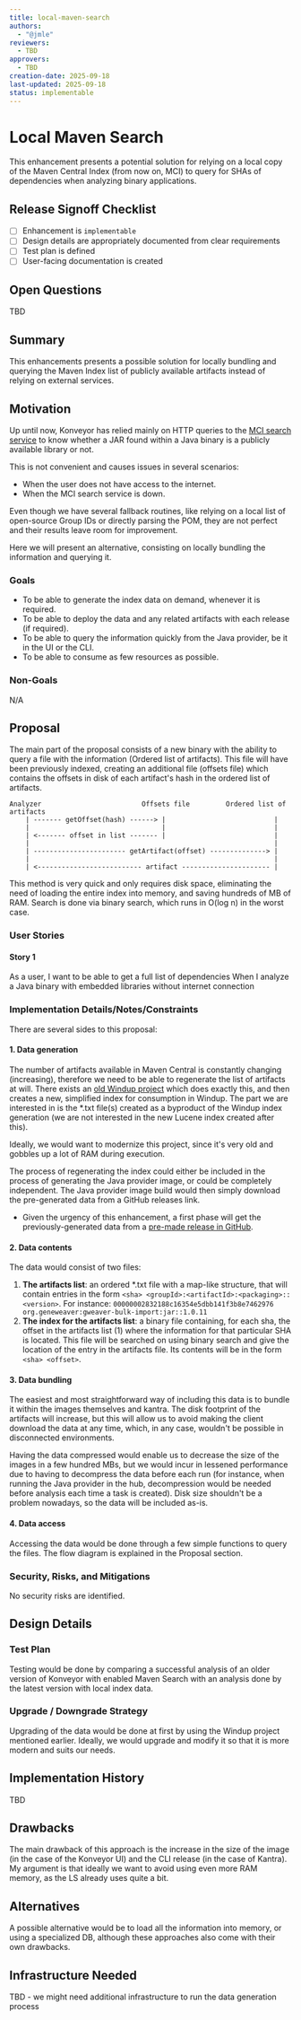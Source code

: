 ```yaml
---
title: local-maven-search
authors:
  - "@jmle"
reviewers:
  - TBD
approvers:
  - TBD
creation-date: 2025-09-18
last-updated: 2025-09-18
status: implementable
---
```


# Local Maven Search

This enhancement presents a potential solution for relying on a local copy of the
Maven Central Index (from now on, MCI) to query for SHAs of dependencies when analyzing
binary applications.

## Release Signoff Checklist

- [ ] Enhancement is `implementable`
- [ ] Design details are appropriately documented from clear requirements
- [ ] Test plan is defined
- [ ] User-facing documentation is created

## Open Questions

TBD

## Summary

This enhancements presents a possible solution for locally bundling and querying
the Maven Index list of publicly available artifacts instead of relying on external services.

## Motivation

Up until now, Konveyor has relied mainly on HTTP queries to the [MCI search service](https://central.sonatype.com/search)
to know whether a JAR found within a Java binary is a publicly available library or not.

This is not convenient and causes issues in several scenarios:
- When the user does not have access to the internet.
- When the MCI search service is down.

Even though we have several fallback routines, like relying on a local list of open-source Group IDs or
directly parsing the POM, they are not perfect and their results leave room for improvement.

Here we will present an alternative, consisting on locally bundling the information and querying it.

### Goals

- To be able to generate the index data on demand, whenever it is required.
- To be able to deploy the data and any related artifacts with each release (if required).
- To be able to query the information quickly from the Java provider, be it in the UI or the CLI.
- To be able to consume as few resources as possible.

### Non-Goals

N/A

## Proposal

The main part of the proposal consists of a new binary with the ability to query a file with the information (Ordered list of artifacts). This file will have been previously indexed, creating an additional file (offsets file) which contains the offsets in disk of each artifact's hash in the ordered list of artifacts.

```
Analyzer                         Offsets file         Ordered list of artifacts
    | ------- getOffset(hash) ------> |                           |
    |                                 |                           |
    | <------- offset in list ------- |                           |
    |                                                             |
    | ----------------------- getArtifact(offset) --------------> |      
    |                                                             |
    | <-------------------------- artifact ---------------------- |      
```

This method is very quick and only requires disk space, eliminating the need of loading the entire index into memory,
and saving hundreds of MB of RAM. Search is done via binary search, which runs in O(log n) in the worst case.

### User Stories

#### Story 1
As a user,
I want to be able to get a full list of dependencies
When I analyze a Java binary with embedded libraries without internet connection

### Implementation Details/Notes/Constraints

There are several sides to this proposal:

#### 1. Data generation
The number of artifacts available in Maven Central is constantly changing (increasing), therefore we need to be able to
regenerate the list of artifacts at will. There exists an [old Windup project](https://github.com/windup/nexus-repository-indexer)
which does exactly this, and then creates a new, simplified index for consumption in Windup. The part we are interested in is the
*.txt file(s) created as a byproduct of the Windup index generation (we are not interested in the new Lucene index created after this).

Ideally, we would want to modernize this project, since it's very old and gobbles up a lot of RAM during execution.

The process of regenerating the index could either be included in the process of generating the Java provider image,
or could be completely independent. The Java provider image build would then simply download the pre-generated data
from a GitHub releases link.

- Given the urgency of this enhancement, a first phase will get the previously-generated data from a [pre-made release in GitHub](https://github.com/konveyor/maven-search-index/releases/tag/v0.0.1).

#### 2. Data contents
The data would consist of two files:
1. **The artifacts list**: an ordered *.txt file with a map-like structure, that will contain entries in the form `<sha> <groupId>:<artifactId>:<packaging>::<version>`. For instance: `00000002832188c16354e5dbb141f3b8e7462976 org.geneweaver:gweaver-bulk-import:jar::1.0.11`
2. **The index for the artifacts list**: a binary file containing, for each sha, the offset in the artifacts list (1) where the information for that particular SHA is located. This file will be searched on using binary search and give the location of the entry in the artifacts file. Its contents will be in the form `<sha> <offset>`.

#### 3. Data bundling
The easiest and most straightforward way of including this data is to bundle it within the images themselves and kantra.
The disk footprint of the artifacts will increase, but this will allow us to avoid making the client download the data at any time, which, in any case, wouldn't be possible in disconnected environments.

Having the data compressed would enable us to decrease the size of the images in a few hundred MBs, but we would incur in lessened performance
due to having to decompress the data before each run (for instance, when running the Java provider in the hub, decompression would be needed before
analysis each time a task is created). Disk size shouldn't be a problem nowadays, so the data will be included as-is.

#### 4. Data access
Accessing the data would be done through a few simple functions to query the files. The flow diagram is explained in the Proposal section.


### Security, Risks, and Mitigations

No security risks are identified.

## Design Details

### Test Plan

Testing would be done by comparing a successful analysis of an older version of Konveyor with enabled Maven Search
with an analysis done by the latest version with local index data.

### Upgrade / Downgrade Strategy
Upgrading of the data would be done at first by using the Windup project mentioned earlier. Ideally, we would upgrade
and modify it so that it is more modern and suits our needs.

## Implementation History
TBD

## Drawbacks

The main drawback of this approach is the increase in the size of the image (in the case of the Konveyor UI) and the
CLI release (in the case of Kantra). My argument is that ideally we want to avoid using even more RAM memory, as
the LS already uses quite a bit.

## Alternatives

A possible alternative would be to load all the information into memory, or using a specialized DB, although these
approaches also come with their own drawbacks.

## Infrastructure Needed
TBD - we might need additional infrastructure to run the data generation process